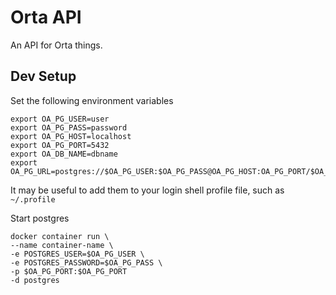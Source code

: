 # Orta API

An API for Orta things.

## Dev Setup

Set the following environment variables

```
export OA_PG_USER=user
export OA_PG_PASS=password
export OA_PG_HOST=localhost
export OA_PG_PORT=5432
export OA_DB_NAME=dbname
export OA_PG_URL=postgres://$OA_PG_USER:$OA_PG_PASS@OA_PG_HOST:OA_PG_PORT/$OA_DB_NAME
```

It may be useful to add them to your login shell profile file,
such as `~/.profile`


Start postgres

```
docker container run \
--name container-name \
-e POSTGRES_USER=$OA_PG_USER \
-e POSTGRES_PASSWORD=$OA_PG_PASS \
-p $OA_PG_PORT:$OA_PG_PORT
-d postgres
```
